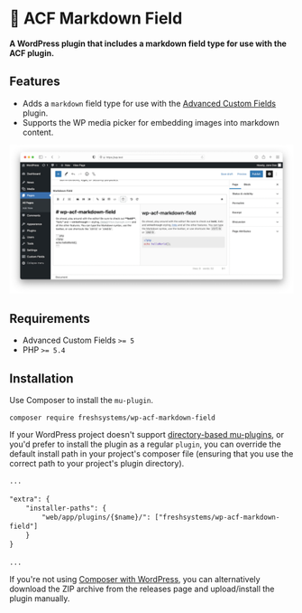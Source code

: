 # 📝 ACF Markdown Field

**A WordPress plugin that includes a markdown field type for use with the ACF plugin.**

## Features

- Adds a `markdown` field type for use with the [Advanced Custom Fields](https://www.advancedcustomfields.com) plugin. 
- Supports the WP media picker for embedding images into markdown content.

![Screenshot](screenshot.png)

## Requirements

- Advanced Custom Fields `>= 5`
- PHP `>= 5.4`

## Installation

Use Composer to install the `mu-plugin`.

```
composer require freshsystems/wp-acf-markdown-field
```

 If your WordPress project doesn't support [directory-based mu-plugins](https://github.com/roots/bedrock-autoloader), or you'd prefer to install the plugin as a regular `plugin`, you can override the default install path in your project's composer file (ensuring that you use the correct path to your project's plugin directory).

```
...

"extra": {
    "installer-paths": {
        "web/app/plugins/{$name}/": ["freshsystems/wp-acf-markdown-field"]
    }
}

...
```

If you're not using [Composer with WordPress](https://roots.io/bedrock-vs-regular-wordpress-install/), you can alternatively download the ZIP archive from the releases page and upload/install the plugin manually.
